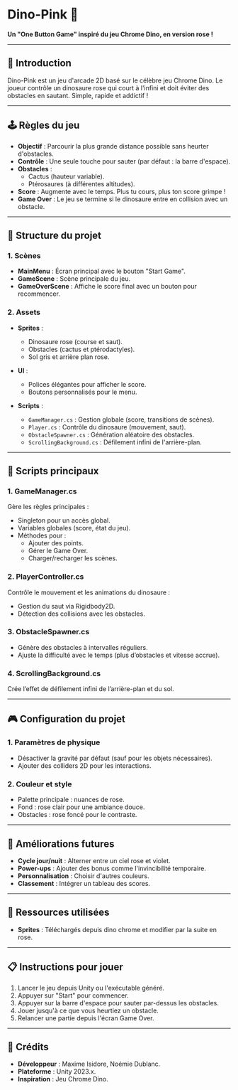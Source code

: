# Dino-Pink 🌸
**Un "One Button Game" inspiré du jeu Chrome Dino, en version rose !**

---

## 🚀 Introduction

Dino-Pink est un jeu d'arcade 2D basé sur le célèbre jeu Chrome Dino. Le joueur contrôle un dinosaure rose qui court à l'infini et doit éviter des obstacles en sautant. Simple, rapide et addictif !

---

## 🕹️ Règles du jeu

- **Objectif** : Parcourir la plus grande distance possible sans heurter d'obstacles.
- **Contrôle** : Une seule touche pour sauter (par défaut : la barre d'espace).
- **Obstacles** : 
  - Cactus (hauteur variable).
  - Ptérosaures (à différentes altitudes).
- **Score** : Augmente avec le temps. Plus tu cours, plus ton score grimpe !
- **Game Over** : Le jeu se termine si le dinosaure entre en collision avec un obstacle.

---

## 📂 Structure du projet

### **1. Scènes**
- **MainMenu** : Écran principal avec le bouton "Start Game".
- **GameScene** : Scène principale du jeu.
- **GameOverScene** : Affiche le score final avec un bouton pour recommencer.

### **2. Assets**
- **Sprites** :
  - Dinosaure rose (course et saut).
  - Obstacles (cactus et ptérodactyles).
  - Sol gris et arrière plan rose.
- **UI** :
  - Polices élégantes pour afficher le score.
  - Boutons personnalisés pour le menu.

- **Scripts** :
  - `GameManager.cs` : Gestion globale (score, transitions de scènes).
  - `Player.cs` : Contrôle du dinosaure (mouvement, saut).
  - `ObstacleSpawner.cs` : Génération aléatoire des obstacles.
  - `ScrollingBackground.cs` : Défilement infini de l'arrière-plan.

---

## 📜 Scripts principaux

### **1. GameManager.cs**
Gère les règles principales :
- Singleton pour un accès global.
- Variables globales (score, état du jeu).
- Méthodes pour :
  - Ajouter des points.
  - Gérer le Game Over.
  - Charger/recharger les scènes.

### **2. PlayerController.cs**
Contrôle le mouvement et les animations du dinosaure :
- Gestion du saut via Rigidbody2D.
- Détection des collisions avec les obstacles.

### **3. ObstacleSpawner.cs**
- Génère des obstacles à intervalles réguliers.
- Ajuste la difficulté avec le temps (plus d’obstacles et vitesse accrue).

### **4. ScrollingBackground.cs**
Crée l’effet de défilement infini de l’arrière-plan et du sol.

---

## 🎮 Configuration du projet

### **1. Paramètres de physique**
- Désactiver la gravité par défaut (sauf pour les objets nécessaires).
- Ajouter des colliders 2D pour les interactions.

### **2. Couleur et style**
- Palette principale : nuances de rose.
- Fond : rose clair pour une ambiance douce.
- Obstacles : rose foncé pour le contraste.

---

## 🔧 Améliorations futures

- **Cycle jour/nuit** : Alterner entre un ciel rose et violet.
- **Power-ups** : Ajouter des bonus comme l'invincibilité temporaire.
- **Personnalisation** : Choisir d'autres couleurs.
- **Classement** : Intégrer un tableau des scores.

---

## 🎨 Ressources utilisées

- **Sprites** : Téléchargés depuis dino chrome et modifier par la suite en rose.

---

## 📋 Instructions pour jouer

1. Lancer le jeu depuis Unity ou l'exécutable généré.
2. Appuyer sur "Start" pour commencer.
3. Appuyer sur la barre d'espace pour sauter par-dessus les obstacles.
4. Jouer jusqu'à ce que vous heurtiez un obstacle.
5. Relancer une partie depuis l'écran Game Over.

---

## 🤝 Crédits
- **Développeur** : Maxime Isidore, Noémie Dublanc.
- **Plateforme** : Unity 2023.x.
- **Inspiration** : Jeu Chrome Dino.
